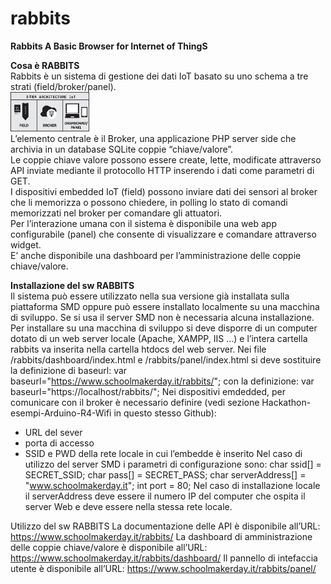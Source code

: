 # rabbits
<b>Rabbits A Basic Browser for Internet of ThingS</b>

<b>Cosa è RABBITS</b><br>
Rabbits è un sistema di gestione dei dati IoT basato su uno schema a tre strati (field/broker/panel).<br>
<img src="https://github.com/SchoolMakerDay/rabbits/blob/main/img/three-tier-iot.jpg" width="25%" height="25%" /><br>
L’elemento centrale è il Broker, una applicazione PHP server side che archivia in un database SQLite coppie “chiave/valore”.<br>
Le coppie chiave valore possono essere create, lette, modificate attraverso API inviate mediante il protocollo HTTP inserendo i dati come parametri di GET.<br>
I dispositivi embedded IoT (field) possono inviare dati dei sensori al broker che li memorizza o possono chiedere, in polling lo stato di comandi memorizzati nel broker per comandare gli attuatori.<br>
Per l’interazione umana con il sistema è disponibile una web app configurabile (panel) che consente di visualizzare e comandare attraverso  widget.<br>
E’ anche disponibile una dashboard per l’amministrazione delle coppie chiave/valore.<br>

<b>Installazione del sw RABBITS</b><br>
Il sistema può essere utilizzato nella sua versione già installata sulla piattaforma SMD oppure può essere installato localmente su una macchina di sviluppo.
Se si usa il server SMD non è necessaria alcuna installazione. 
Per installare su una macchina di sviluppo si deve disporre di un computer dotato di un web server locale (Apache, XAMPP, IIS …) e l’intera cartella rabbits va inserita nella cartella htdocs del web server.
Nei file /rabbits/dashboard/index.html e /rabbits/panel/index.html si deve sostituire la definizione di baseurl:
var baseurl="https://www.schoolmakerday.it/rabbits/"; 
con la definizione:
var baseurl="https://localhost/rabbits/";
Nei dispositivi emdedded, per comunicare con il broker è necessario definire (vedi sezione Hackathon-esempi-Arduino-R4-Wifi in questo stesso Github):
- URL del sever
- porta di accesso
- SSID e PWD della rete locale in cui l’embedde è inserito 
Nel caso di utilizzo del server SMD i parametri di configurazione sono:
char ssid[] = SECRET_SSID; 
char pass[] = SECRET_PASS;
char serverAddress[] = "www.schoolmakerday.it"; 
int port = 80;
Nel caso di installazione locale il serverAddress deve essere il numero IP del computer che ospita il server Web e deve essere nella stessa rete locale.

Utilizzo del sw RABBITS
La documentazione delle API è disponibile all’URL:
https://www.schoolmakerday.it/rabbits/
La dashboard di amministrazione delle coppie chiave/valore è disponibile all’URL:
https://www.schoolmakerday.it/rabbits/dashboard/
Il pannello di intefaccia utente è disponibile all’URL:
https://www.schoolmakerday.it/rabbits/panel/
